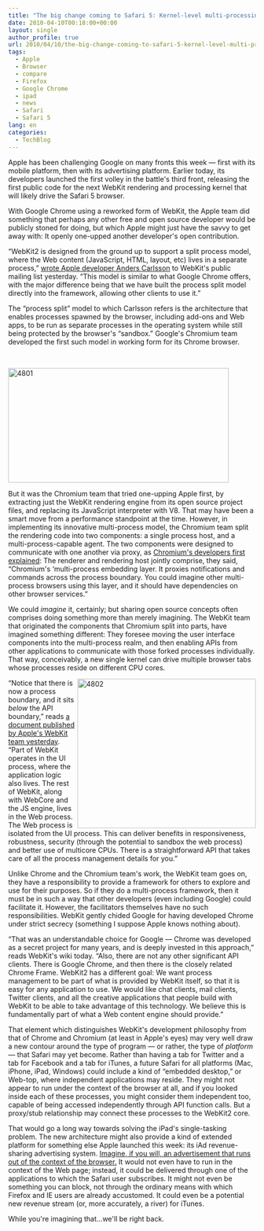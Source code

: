 ```yaml
---
title: "The big change coming to Safari 5: Kernel-level multi-processing"
date: 2010-04-10T00:18:00+00:00
layout: single
author_profile: true
url: 2010/04/10/the-big-change-coming-to-safari-5-kernel-level-multi-processing/
tags:
  - Apple
  - Browser
  - compare
  - Firefox
  - Google Chrome
  - ipad
  - news
  - Safari
  - Safari 5
lang: en
categories: 
  - TechBlog
---
```

Apple has been challenging Google on many fronts this week — first with its mobile platform, then with its advertising platform. Earlier today, its developers launched the first volley in the battle's third front, releasing the first public code for the next WebKit rendering and processing kernel that will likely drive the Safari 5 browser. 

With Google Chrome using a reworked form of WebKit, the Apple team did something that perhaps any other free and open source developer would be publicly stoned for doing, but which Apple might just have the savvy to get away with: It openly one-upped another developer's open contribution. 

“WebKit2 is designed from the ground up to support a split process model, where the Web content (JavaScript, HTML, layout, etc) lives in a separate process,” [wrote Apple developer Anders Carlsson](https://lists.webkit.org/pipermail/webkit-dev/2010-April/012235.html) to WebKit's public mailing list yesterday. “This model is similar to what Google Chrome offers, with the major difference being that we have built the process split model directly into the framework, allowing other clients to use it.” 

The “process split” model to which Carlsson refers is the architecture that enables processes spawned by the browser, including add-ons and Web apps, to be run as separate processes in the operating system while still being protected by the browser's “sandbox.” Google's Chromium team developed the first such model in working form for its Chrome browser. 

  

[<img title="4801" border="0" alt="4801" src="http://lh3.ggpht.com/_vaUVXcmC3OI/S7-8r9o8qCI/AAAAAAAAB5I/Y0YuC_Rw9E8/4801_thumb%5B3%5D.jpg?imgmax=800" width="449" height="233" />](http://lh4.ggpht.com/_vaUVXcmC3OI/S7-8oCUArmI/AAAAAAAAB5E/f2DcxtIdFXo/s1600-h/4801%5B5%5D.jpg) 

But it was the Chromium team that tried one-upping Apple first, by extracting just the WebKit rendering engine from its open source project files, and replacing its JavaScript interpreter with V8. That may have been a smart move from a performance standpoint at the time. However, in implementing its innovative multi-process model, the Chromium team split the rendering code into two components: a single process host, and a multi-process-capable agent. The two components were designed to communicate with one another via proxy, as [Chromium's developers first explained](http://www.chromium.org/developers/design-documents/displaying-a-web-page-in-chrome): The renderer and rendering host jointly comprise, they said, “Chromium's &#8216;multi-process embedding layer. It proxies notifications and commands across the process boundary. You could imagine other multi-process browsers using this layer, and it should have dependencies on other browser services.” 

We could _imagine_ it, certainly; but sharing open source concepts often comprises doing something more than merely imagining. The WebKit team that originated the components that Chromium split into parts, have imagined something different: They foresee moving the user interface components into the multi-process realm, and then enabling APIs from other applications to communicate with those forked processes individually. That way, conceivably, a new single kernel can drive multiple browser tabs whose processes reside on different CPU cores. 

[<img title="4802" border="0" alt="4802" align="right" src="http://lh4.ggpht.com/_vaUVXcmC3OI/S7-84qHyVrI/AAAAAAAAB5Q/Ce7RtpKlgHI/4802_thumb%5B2%5D.jpg?imgmax=800" width="363" height="304" />](http://lh4.ggpht.com/_vaUVXcmC3OI/S7-8w5flBoI/AAAAAAAAB5M/PohixfeDXv0/s1600-h/4802%5B4%5D.jpg) “Notice that there is now a process boundary, and it sits _below_ the API boundary,” reads [a document published by Apple's WebKit team yesterday](http://trac.webkit.org/wiki/WebKit2). “Part of WebKit operates in the UI process, where the application logic also lives. The rest of WebKit, along with WebCore and the JS engine, lives in the Web process. The Web process is isolated from the UI process. This can deliver benefits in responsiveness, robustness, security (through the potential to sandbox the web process) and better use of multicore CPUs. There is a straightforward API that takes care of all the process management details for you.” 

Unlike Chrome and the Chromium team's work, the WebKit team goes on, they have a responsibility to provide a framework for others to explore and use for their purposes. So if they do a multi-process framework, then it must be in such a way that other developers (even including Google) could facilitate it. However, the facilitators themselves have no such responsibilities. WebKit gently chided Google for having developed Chrome under strict secrecy (something I suppose Apple knows nothing about). 

“That was an understandable choice for Google — Chrome was developed as a secret project for many years, and is deeply invested in this approach,” reads WebKit's wiki today. “Also, there are not any other significant API clients. There is Google Chrome, and then there is the closely related Chrome Frame. WebKit2 has a different goal: We want process management to be part of what is provided by WebKit itself, so that it is easy for any application to use. We would like chat clients, mail clients, Twitter clients, and all the creative applications that people build with WebKit to be able to take advantage of this technology. We believe this is fundamentally part of what a Web content engine should provide.” 

That element which distinguishes WebKit's development philosophy from that of Chrome and Chromium (at least in Apple's eyes) may very well draw a new contour around the type of program — or rather, the type of _platform_ — that Safari may yet become. Rather than having a tab for Twitter and a tab for Facebook and a tab for iTunes, a future Safari for all platforms (Mac, iPhone, iPad, Windows) could include a kind of “embedded desktop,” or Web-top, where independent applications may reside. They might not appear to run under the context of the browser at all, and if you looked inside each of these processes, you might consider them independent too, capable of being accessed independently through API function calls. But a proxy/stub relationship may connect these processes to the WebKit2 core. 

That would go a long way towards solving the iPad's single-tasking problem. The new architecture might also provide a kind of extended platform for something else Apple launched this week: its iAd revenue-sharing advertising system. <u>Imagine, if you will, an advertisement that runs out of the context of the browser.</u> It would not even have to run in the context of the Web page; instead, it could be delivered through one of the applications to which the Safari user subscribes. It might not even be something you can block, not through the ordinary means with which Firefox and IE users are already accustomed. It could even be a potential new revenue stream (or, more accurately, a river) for iTunes. 

While you're imagining that…we'll be right back.